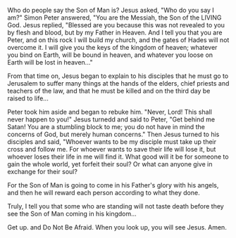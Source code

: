 Who do people say the Son of Man is?
Jesus asked, "Who do you say I am?"
Simon Peter answered, "You are the Messiah, the Son of the LIVING God.
Jesus replied, "Blessed are you because this was not revealed to you by 
flesh and blood, but by my Father in Heaven.
And I tell you that you are Peter, and on this rock 
I will build my church, and the gates of Hades will not overcome it.
I will give you the keys of the kingdom of heaven;
whatever you bind on Earth, will be bound in heaven, 
and whatever you loose on Earth will be lost in heaven..."

From that time on, Jesus began to explain to his disciples that he must go to Jerusalem to suffer many things at the hands
of the elders, chief priests and teachers of the law, and that he must be killed and on the third day be raised to life...

Peter took him aside and began to rebuke him. "Never, Lord! This shall never happen to you!"
Jesus turnedd and said to Peter, "Get behind me Satan! You are a stumbling block to me;
you do not have in mind the concerns of God, but merely human concerns."
Then Jesus turned to his disciples and said, "Whoever wants to be my disciple 
must take up their cross and follow me. For whoever wants to save their life will lose it, 
but whoever loses their life in me will find it. What good will it be for someone to gain the 
whole world, yet forfeit their soul? Or what can anyone give in exchange for their soul?

For the Son of Man is going to come in his Father's glory with his angels, and then he will reward each person according to what they done.

Truly, I tell you that some who are standing will not taste death before they see the Son of Man coming in his kingdom...

Get up. and Do Not Be Afraid.
When you look up, you will see Jesus. 
Amen.
